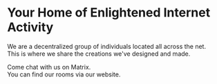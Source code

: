 # Your Home of Enlightened Internet Activity

We are a decentralized group of individuals located all across the net.  
This is where we share the creations we've designed and made.  

Come chat with us on Matrix.  
You can find our rooms via our website.
